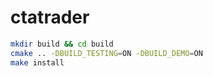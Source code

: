 # ctatrader

```bash
mkdir build && cd build
cmake .. -DBUILD_TESTING=ON -DBUILD_DEMO=ON
make install
```